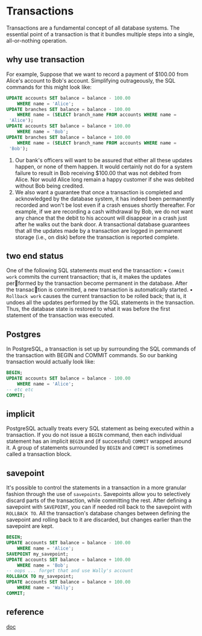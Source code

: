 # Transactions

Transactions are a fundamental concept of all database systems. The essential point of a transaction is that it bundles multiple steps into a single, all-or-nothing operation.

## why use transaction

For example,  Suppose that we want to record a payment of $100.00 from Alice's account to Bob's account. Simplifying outrageously, the SQL commands for this might look like:

```sql
UPDATE accounts SET balance = balance - 100.00
    WHERE name = 'Alice';
UPDATE branches SET balance = balance - 100.00
    WHERE name = (SELECT branch_name FROM accounts WHERE name =
 'Alice');
UPDATE accounts SET balance = balance + 100.00
    WHERE name = 'Bob';
UPDATE branches SET balance = balance + 100.00
    WHERE name = (SELECT branch_name FROM accounts WHERE name =
 'Bob');
```

1. Our bank's officers will want to be assured that either all these updates happen, or none of them happen. It would certainly not do for a system failure to result in Bob receiving $100.00 that was not debited from Alice. Nor would Alice long remain a happy customer if she was debited without Bob being credited.
2. We also want a guarantee that once a transaction is completed and acknowledged by the database system, it has indeed been permanently recorded and won't be lost even if a crash ensues shortly thereafter. For example, if we are recording a cash withdrawal by Bob, we do not want any chance that the debit to his account will disappear in a crash just after he walks out the bank door. A transactional database guarantees that all the updates made by a transaction are logged in permanent storage (i.e., on disk) before the transaction is reported complete.

## two end status

One of the following SQL statements must end the transaction:
• `Commit work` commits the current transaction; that is, it makes the updates performed by the transaction become permanent in the database. After the transaction is committed, a new transaction is automatically started.
• `Rollback work` causes the current transaction to be rolled back; that is, it undoes
all the updates performed by the SQL statements in the transaction. Thus, the
database state is restored to what it was before the first statement of the transaction
was executed.

## Postgres

In PostgreSQL, a transaction is set up by surrounding the SQL commands of the transaction with BEGIN and COMMIT commands. So our banking transaction would actually look like:

```sql
BEGIN;
UPDATE accounts SET balance = balance - 100.00
    WHERE name = 'Alice';
-- etc etc
COMMIT;
```

## implicit

PostgreSQL actually treats every SQL statement as being executed within a transaction. If you do not issue a `BEGIN` command, then each individual statement has an implicit `BEGIN` and (if successful) `COMMIT` wrapped around it. A group of statements surrounded by `BEGIN` and `COMMIT` is sometimes called a transaction block.

## savepoint

It's possible to control the statements in a transaction in a more granular fashion through the use of `savepoints`. Savepoints allow you to selectively discard parts of the transaction, while committing the rest. After defining a savepoint with `SAVEPOINT`, you can if needed roll back to the savepoint with `ROLLBACK TO`. All the transaction's database changes between defining the savepoint and rolling back to it are discarded, but changes earlier than the savepoint are kept.

```sql
BEGIN;
UPDATE accounts SET balance = balance - 100.00
    WHERE name = 'Alice';
SAVEPOINT my_savepoint;
UPDATE accounts SET balance = balance + 100.00
    WHERE name = 'Bob';
-- oops ... forget that and use Wally's account
ROLLBACK TO my_savepoint;
UPDATE accounts SET balance = balance + 100.00
    WHERE name = 'Wally';
COMMIT;
```

## reference

[doc](http://devdoc.net/database/PostgreSQL-9.4/tutorial-transactions.html)
